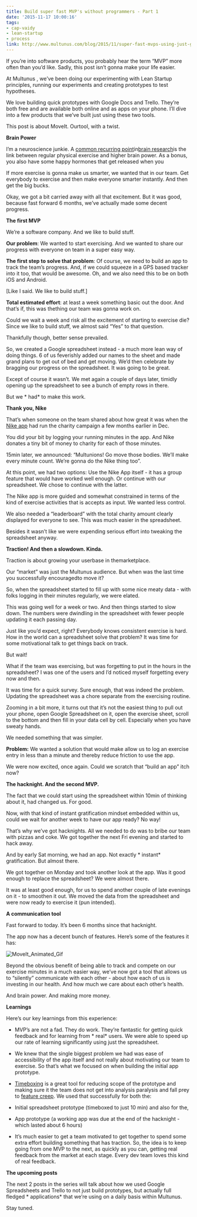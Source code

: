 ```yaml
---
title: Build super fast MVP's without programmers - Part 1
date: '2015-11-17 10:00:16'
tags:
- cap-vaidy
- lean-startup
- process
link: http://www.multunus.com/blog/2015/11/super-fast-mvps-using-just-google-docs-part-1/
---
```


If you’re into software products, you probably hear the term “MVP” more often than you’d like. Sadly, this post isn’t gonna make your life easier.


At Multunus , we’ve been doing our experimenting with Lean Startup principles, running our experiments and creating prototypes to test hypotheses.


We love building quick prototypes with Google Docs and Trello. They’re both free and are available both online and as apps on your phone. I’ll dive into a few products that we’ve built just using these two tools.


This post is about MoveIt. Ourtool, with a twist.


**Brain Power**


I’m a neuroscience junkie. A [common recurring point](http://www.brainrules.net/exercise)in[brain research](http://brainblogger.com/2015/03/11/exercise-boosts-brain-power/)is the link between regular physical exercise and higher brain power. As a bonus, you also have some happy hormones that get released when you


If more exercise is gonna make us smarter, we wanted that in our team. Get everybody to exercise and then make everyone smarter instantly. And then get the big bucks.


Okay, we got a bit carried away with all that excitement. But it was good, because fast forward 6 months, we’ve actually made some decent progress.


**The first MVP**


We’re a software company. And we like to build stuff.


**Our problem**: We wanted to start exercising. And we wanted to share our progress with everyone on team in a super easy way.


**The first step to solve that problem**: Of course, we need to build an app to track the team’s progress. And, if we could squeeze in a GPS based tracker into it too, that would be awesome. Oh, and we also need this to be on both iOS and Android.


[Like I said. We like to build stuff.]


**Total estimated effort**: at least a week something basic out the door. And that’s if, this was thething our team was gonna work on.


Could we wait a week and risk all the excitement of starting to exercise die? Since we like to build stuff, we almost said “Yes” to that question.


Thankfully though, better sense prevailed.


So, we created a Google spreadsheet instead - a much more lean way of doing things. 6 of us feverishly added our names to the sheet and made grand plans to get out of bed and get moving. We’d then celebrate by bragging our progress on the spreadsheet. It was going to be great.


Except of course it wasn’t. We met again a couple of days later, timidly opening up the spreadsheet to see a bunch of empty rows in there.


But we * had*  to make this work.


**Thank you, Nike**


That’s when someone on the team shared about how great it was when the [Nike app](http://www.nike.com/us/en_us/c/running/nikeplus/gps-app) had run the charity campaign a few months earlier in Dec.


You did your bit by logging your running minutes in the app. And Nike donates a tiny bit of money to charity for each of those minutes.


15min later, we announced: “Multunions! Go move those bodies. We’ll make every minute count. We’re gonna do the Nike thing too”.


At this point, we had two options: Use the Nike App itself - it has a group feature that would have worked well enough. Or continue with our spreadsheet. We chose to continue with the latter.


The Nike app is more guided and somewhat constrained in terms of the kind of exercise activities that is accepts as input. We wanted less control.


We also needed a “leaderboard” with the total charity amount clearly displayed for everyone to see. This was much easier in the spreadsheet.


Besides it wasn’t like we were expending serious effort into tweaking the spreadsheet anyway.


**Traction! And then a slowdown. Kinda.**


Traction is about growing your userbase in themarketplace.


Our “market” was just the Multunus audience. But when was the last time you successfully encouragedto move it?


So, when the spreadsheet started to fill up with some nice meaty data - with folks logging in their minutes regularly, we were elated.


This was going well for a week or two. And then things started to slow down. The numbers were dwindling in the spreadsheet with fewer people updating it each passing day.


Just like you’d expect, right? Everybody knows consistent exercise is hard. How in the world can a spreadsheet solve that problem? It was time for some motivational talk to get things back on track.


But wait!


What if the team was exercising, but was forgetting to put in the hours in the spreadsheet? I was one of the users and I’d noticed myself forgetting every now and then.


It was time for a quick survey. Sure enough, that was indeed the problem. Updating the spreadsheet was a chore separate from the exercising routine.


Zooming in a bit more, it turns out that it’s not the easiest thing to pull out your phone, open Google Spreadsheet on it, open the exercise sheet, scroll to the bottom and then fill in your data cell by cell. Especially when you have sweaty hands.


We needed something that was simpler.


**Problem:** We wanted a solution that would make allow us to log an exercise entry in less than a minute and thereby reduce friction to use the app.


We were now excited, once again. Could we scratch that “build an app” itch now?


**The hacknight. And the second MVP.**


The fact that we could start using the spreadsheet within 10min of thinking about it, had changed us. For good.


Now, with that kind of instant gratification mindset embedded within us, could we wait for another week to have our app ready? No way!


That’s why we’ve got hacknights. All we needed to do was to bribe our team with pizzas and coke. We got together the next Fri evening and started to hack away.


And by early Sat morning, we had an app. Not exactly * instant*  gratification. But almost there.


We got together on Monday and took another look at the app. Was it good enough to replace the spreadsheet? We were almost there.


It was at least good enough, for us to spend another couple of late evenings on it - to smoothen it out. We moved the data from the spreadsheet and were now ready to exercise 
it (pun intended).


**A communication tool**


Fast forward to today. It’s been 6 months since that hacknight.


The app now has a decent bunch of features. Here’s some of the features it has: 


![MoveIt_Animated_Gif](https://s3.amazonaws.com/next.multunus.com/wp-content/uploads/2015/11/MoveIt_Animated_Gif.gif)


Beyond the obvious benefit of being able to track and compete on our exercise minutes in a much easier way, we’ve now got a tool that allows us to “silently” communicate with each other - about how each of us is investing in our health. And how much we care about each other’s health.


And brain power. And making more money.


**Learnings**


Here’s our key learnings from this experience:


*  MVP’s are not a fad. They do work. They’re fantastic for getting quick feedback and for learning from * real*  users. We were able to speed up our rate of learning significantly using just the spreadsheet.

  *  We knew that the single biggest problem we had was ease of accessibility of the app itself and not really about motivating our team to exercise. So that’s what we focused on when building the initial app prototype.

    
*  [Timeboxing](https://en.wikipedia.org/wiki/Timeboxing) is a great tool for reducing scope of the prototype and making sure it the team does not get into analysis paralysis and fall prey to [feature creep](https://en.wikipedia.org/wiki/Feature_creep). We used that successfully for both the:

  *  Initial spreadsheet prototype (timeboxed to just 10 min) and also for the,

    
  *  App prototype (a working app was due at the end of the hacknight - which lasted about 6 hours)

    
*  It’s much easier to get a team motivated to get together to spend some extra effort building something that has traction. So, the idea is to keep going from one MVP to the next, as quickly as you can, getting real feedback from the market at each stage. Every dev team loves this kind of real feedback.


**The upcoming posts**


The next 2 posts in the series will talk about how we used Google Spreadsheets and Trello to not just build prototypes, but actually full fledged * applications*  that we’re using on a daily basis within Multunus.


Stay tuned.

